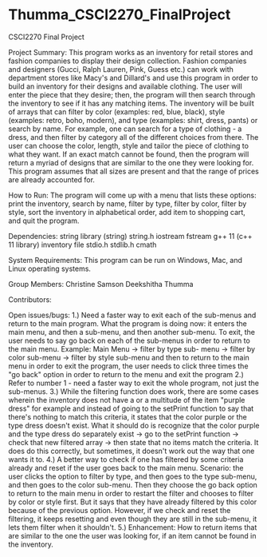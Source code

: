 # Thumma_CSCI2270_FinalProject
CSCI2270 Final Project

Project Summary:
This program works as an inventory for retail stores and fashion companies to display their design collection. Fashion companies and designers (Gucci, 
Ralph Lauren, Pink, Guess etc.) can work with department stores like Macy's and Dillard's and use this program in order to build an inventory for their 
designs and available clothing. The user will enter the piece that they desire; then, the program will then search through the inventory to see if it has any
matching items. The inventory will be built of arrays that can filter by color (examples: red, blue, black), style (examples: retro, boho, modern), and type 
(examples: shirt, dress, pants) or search by name. For example, one can search for a type of clothing - a dress, and then filter by category all of the 
different choices from there. The user can choose the color, length, style and tailor the piece of clothing to what they want. If an exact match cannot be 
found, then the program will return a myriad of designs that are similar to the one they were looking for. This program assumes that all sizes are present 
and that the range of prices are already accounted for.
 
How to Run:
The program will come up with a menu that lists these options: print the inventory, search by name, filter by type, filter by color, filter by style, sort
the inventory in alphabetical order, add item to shopping cart, and quit the program. 

Dependencies:
string library (string)
string.h
iostream
fstream
g++ 11 (c++ 11 library)
inventory file
stdio.h
stdlib.h
cmath

System Requirements:
This program can be run on Windows, Mac, and Linux operating systems. 

Group Members:
Christine Samson
Deekshitha Thumma

Contributors:

Open issues/bugs:
1.) Need a faster way to exit each of the sub-menus and return to the main program. What the program is doing now: it enters the main menu, and then a 
    sub-menu, and then another sub-menu. To exit, the user needs to say go back on each of the sub-menus in order to return to the main menu. Example: Main Menu -> filter by type sub-
    menu -> filter by color sub-menu -> filter by style sub-menu and then to return to the main menu in order to exit the program, the user needs to click 
    three times the "go back" option in order to return to the menu and exit the program
2.) Refer to number 1 - need a faster way to exit the whole program, not just the sub-menus.
3.) While the filtering function does work, there are some cases wherein the inventory does not have a or a multitude of the item "purple dress" for example
    and instead of going to the setPrint function to say that there's nothing to match this criteria, it states that the color purple or the type dress 
    doesn't exist. What it should do is recognize that the color purple and the type dress do separately exist -> go to the setPrint function -> check that
    new filtered array -> then state that no items match the criteria. It does do this correctly, but sometimes, it doesn't work out the way that one wants
    it to.
4.) A better way to check if one has filtered by some criteria already and reset if the user goes back to the main menu. Scenario: the user clicks the option 
    to filter by type, and then goes to the type sub-menu, and then goes to the color sub-menu. Then they choose the go back option to return to the main menu
    in order to restart the filter and chooses to filter by color or style first. But it says that they have already filtered by this color because of the 
    previous option. However, if we check and reset the filtering, it keeps resetting and even though they are still in the sub-menu, it lets them filter when 
    it shouldn't. 
5.) Enhancement: How to return items that are similar to the one the user was looking for, if an item cannot be found in the inventory.



